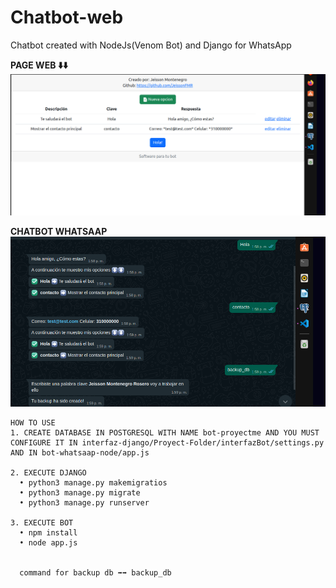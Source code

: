 # Chatbot-web
Chatbot created with NodeJs(Venom Bot) and Django for WhatsApp

**PAGE WEB ⬇️⬇️**
![Image text](https://github.com/JeissonFMR/Chatbot-web/blob/main/Images/web.png)

**CHATBOT WHATSAAP**
![Image text](https://github.com/JeissonFMR/Chatbot-web/blob/main/Images/botFuncional.png)

```
HOW TO USE
1. CREATE DATABASE IN POSTGRESQL WITH NAME bot-proyectme AND YOU MUST CONFIGURE IT IN interfaz-django/Proyect-Folder/interfazBot/settings.py  AND IN bot-whatsaap-node/app.js 

2. EXECUTE DJANGO
  • python3 manage.py makemigratios
  • python3 manage.py migrate
  • python3 manage.py runserver
  
3. EXECUTE BOT
  • npm install
  • node app.js
  
  
  command for backup db ➡️➡️ backup_db
```
